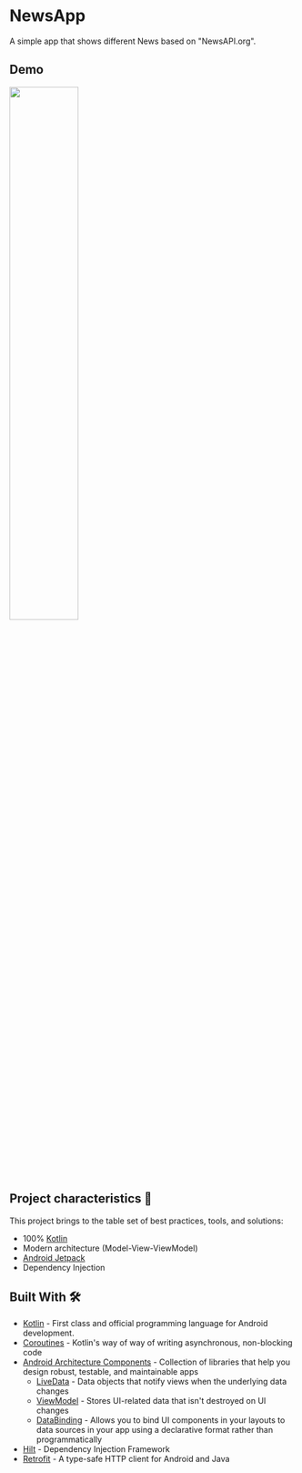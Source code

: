 # NewsApp

A simple app that shows different News based on "NewsAPI.org". 

## Demo

<img src="/art/NewsApp movie.gif" width="49%">

Project characteristics 🚀
---

This project brings to the table set of best practices, tools, and solutions:

* 100% [Kotlin](https://kotlinlang.org/)
* Modern architecture (Model-View-ViewModel)
* [Android Jetpack](https://developer.android.com/jetpack)
* Dependency Injection

Built With 🛠
---

- [Kotlin](https://kotlinlang.org/) - First class and official programming language for Android development.
- [Coroutines](https://kotlinlang.org/docs/reference/coroutines-overview.html) - Kotlin's way of way of writing asynchronous, non-blocking code
- [Android Architecture Components](https://developer.android.com/topic/libraries/architecture) - Collection of libraries that help you design robust, testable, and maintainable apps
  - [LiveData](https://developer.android.com/topic/libraries/architecture/livedata) - Data objects that notify views when the underlying data changes
  - [ViewModel](https://developer.android.com/topic/libraries/architecture/viewmodel) - Stores UI-related data that isn't destroyed on UI changes
  - [DataBinding](https://developer.android.com/topic/libraries/data-binding) - Allows you to bind UI components in your layouts to data sources in your app using a declarative format rather than programmatically
- [Hilt](https://developer.android.com/training/dependency-injection/hilt-android) - Dependency Injection Framework
- [Retrofit](https://square.github.io/retrofit/) - A type-safe HTTP client for Android and Java
